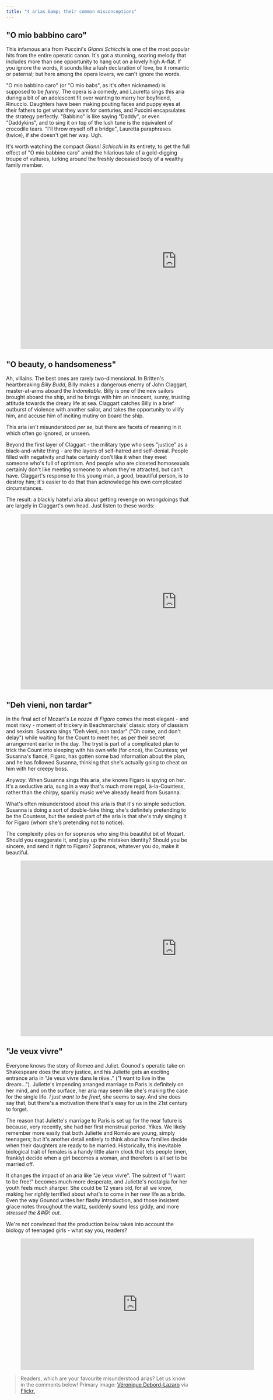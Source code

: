 ```yaml
---
title: "4 arias &amp; their common misconceptions"
---
```


## "O mio babbino caro"

This infamous aria from Puccini's *Gianni Schicchi* is one of the most popular hits from the entire operatic canon. It's got a stunning, soaring melody that includes more than one opportunity to hang out on a lovely high A-flat. If you ignore the words, it sounds like a lush declaration of love, be it romantic or paternal; but here among the opera lovers, we can't ignore the words.

"O mio babbino caro" (or "O mio babs", as it's often nicknamed) is supposed to be *funny*. The opera is a comedy, and Lauretta sings this aria during a bit of an adolescent fit over wanting to marry her boyfriend, Rinuccio. Daughters have been making pouting faces and puppy eyes at their fathers to get what they want for centuries, and Puccini encapsulates the strategy perfectly. "Babbino" is like saying "Daddy", or even "Daddykins", and to sing it on top of the lush tune is the equivalent of crocodile tears. "I'll throw myself off a bridge", Lauretta paraphrases (twice), if she doesn't get her way. Ugh.

It's worth watching the compact *Gianni Schicchi* in its entirety, to get the full effect of "O mio babbino caro" amid the hilarious tale of a gold-digging troupe of vultures, lurking around the freshly deceased body of a wealthy family member.

<figure data-type="video">
<iframe width="854" height="480" src="https://www.youtube.com/embed/V0BXUZsSCpw?start=1322" frameborder="0" allowfullscreen></iframe>
</figure>

## "O beauty, o handsomeness"

Ah, villains. The best ones are rarely two-dimensional. In Britten's heartbreaking *Billy Budd*, Billy makes a dangerous enemy of John Claggart, master-at-arms aboard the *Indomitable*. Billy is one of the new sailors brought aboard the ship, and he brings with him an innocent, sunny, trusting attitude towards the dreary life at sea. Claggart catches Billy in a brief outburst of violence with another sailor, and takes the opportunity to vilify him, and accuse him of inciting mutiny on board the ship.

This aria isn't misunderstood *per se*, but there are facets of meaning in it which often go ignored, or unseen. 

Beyond the first layer of Claggart - the military type who sees "justice" as a black-and-white thing - are the layers of self-hatred and self-denial. People filled with negativity and hate certainly don't like it when they meet someone who's full of optimism. And people who are closeted homosexuals certainly don't like meeting someone to whom they're attracted, but can't have. Claggart's response to this young man, a good, beautiful person, is to destroy him; it's easier to do that than acknowledge his own complicated circumstances. 

The result: a blackly hateful aria about getting revenge on wrongdoings that are largely in Claggart's own head. Just listen to these words:

<figure data-type="video">
<iframe width="854" height="480" src="https://www.youtube.com/embed/A1lVBfqQyjs?start=3720" frameborder="0" allowfullscreen></iframe>
</figure>

## "Deh vieni, non tardar"

In the final act of Mozart's *Le nozze di Figaro* comes the most elegant - and most risky - moment of trickery in Beachmarchais' classic story of classism and sexism. Susanna sings "Deh vieni, non tardar" ("Oh come, and don't delay") while waiting for the Count to meet her, as per their secret arrangement earlier in the day. The tryst is part of a complicated plan to trick the Count into sleeping with his own wife (for once), the Countess; yet Susanna's fiancé, Figaro, has gotten some bad information about the plan, and he has followed Susanna, thinking that she's actually going to cheat on him with her creepy boss.

*Anyway*. When Susanna sings this aria, she knows Figaro is spying on her. It's a seductive aria, sung in a way that's much more regal, à-la-Countess, rather than the chirpy, sparkly music we've already heard from Susanna. 

What's often misunderstood about this aria is that it's no simple seduction. Susanna is doing a sort of double-fake thing; she's definitely pretending to be the Countess, but the sexiest part of the aria is that she's truly singing it for Figaro (whom she's pretending not to notice). 

The complexity piles on for sopranos who sing this beautiful bit of Mozart. Should you exaggerate it, and play up the mistaken identity? Should you be sincere, and send it right to Figaro? Sopranos, whatever you do, make it beautiful.

<figure data-type="video">
<iframe width="854" height="480" src="https://www.youtube.com/embed/T7i4z3HtE_U?start=9709" frameborder="0" allowfullscreen></iframe>
</figure>

## "Je veux vivre"

Everyone knows the story of Romeo and Juliet. Gounod's operatic take on Shakespeare does the story justice, and his Juliette gets an exciting entrance aria in "Je veux vivre dans le rêve.." ("I want to live in the dream..."). Juliette's impending arranged marriage to Paris is definitely on her mind, and on the surface, her aria may seem like she's making the case for the single life. *I just want to be free!*, she seems to say. And she does say that, but there's a motivation there that's easy for us in the 21st century to forget. 

The reason that Juliette's marriage to Paris is set up for the near future is because, very recently, she had her first menstrual period. Yikes. We likely remember more easily that both Juliette and Roméo are young, simply teenagers; but it's another detail entirely to think about how families decide when their daughters are ready to be married. Historically, this inevitable biological trait of females is a handy little alarm clock that lets people (men, frankly) decide when a girl becomes a woman, and therefore is all set to be married off.

It changes the impact of an aria like "Je veux vivre". The subtext of "I want to be free!" becomes much more desperate, and Juliette's nostalgia for her youth feels much sharper. She could be 12 years old, for all we know, making her rightly terrified about what's to come in her new life as a bride. Even the way Gounod writes her flashy introduction, and those insistent grace notes throughout the waltz, suddenly sound less giddy, and more *stressed the &#@! out*.

We're not convinced that the production below takes into account the biology of teenaged girls - what say you, readers?

<figure data-type="video">
<iframe width="640" height="360" src="https://www.youtube.com/embed/dIBFtNKCceU" frameborder="0" allow="autoplay; encrypted-media" allowfullscreen></iframe>
</figure>

>Readers, which are your favourite misunderstood arias? Let us know in the comments below! Primary image: [Véronique Debord-Lazaro](https://www.flickr.com/photos/debord/4932655275/in/photolist-8vT9yB-RwrzYU-RqoiAV-7iyNYi-6637Tb-SNrYLw-RC7Fqz-SKGfGH-SasG5V-7ERUx7-SZPkdW-SPf7CR-8BuMYR-4VwGmg-qPrj1L-RSMEi5-bTQwf4-RYLkab-SwXgUf-RJidXW-nh9E1M-RMtapr-REiixL-6W49Xi-czAVYd-5hJgbT-dYwzsm-5yViti-dco18n-SkdAzZ-9m1H8w-6PyW5a-aA9usm-SgJEx3-SCoZP3-QVrSzD-9344Qi-RX69E7-ddyx4t-Rwathq-4Bom3q-7Er6af-7k5o9D-cRMpS-9oGwvq-7vB7fR-7JnRdX-5huQJc-kqcqCx-rrv51P) via [Flickr.](https://creativecommons.org/licenses/by-sa/2.0/legalcode)
